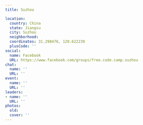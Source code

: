 ```yaml
---
title: Suzhou

location:
  country: China
  state: Jiangsu
  city: Suzhou
  neighborhood: 
  coordinates: 31.298476, 120.622239
  plusCode: ''
social:
  name: Facebook
  URL: https://www.facebook.com/groups/free.code.camp.suzhou
chat:
  name: ''
  URL: ''
event:
  name: ''
  URL: ''
leaders:
- name: ''
  URL: ''
photos:
  old: 
  cover: ''
---
```


